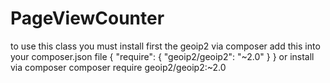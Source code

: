 # PageViewCounter
to use this class you must install first the geoip2 via composer
add this into your composer.json file
{
    "require": {
        "geoip2/geoip2": "~2.0"
    }
}
or install via composer
composer require geoip2/geoip2:~2.0
